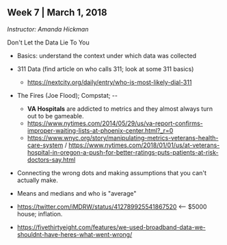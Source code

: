 ## Week 7 | March 1, 2018
*Instructor: Amanda Hickman*

Don't Let the Data Lie To You

* Basics: understand the context under which data was collected

* 311 Data (find article on who calls 311; look at some 311 basics)
  * https://nextcity.org/daily/entry/who-is-most-likely-dial-311  

* The Fires (Joe Flood); Compstat; --
  * **VA Hospitals** are addicted to metrics and they almost always turn out to be gameable.
  * https://www.nytimes.com/2014/05/29/us/va-report-confirms-improper-waiting-lists-at-phoenix-center.html?_r=0
  * https://www.wnyc.org/story/manipulating-metrics-veterans-health-care-system / https://www.nytimes.com/2018/01/01/us/at-veterans-hospital-in-oregon-a-push-for-better-ratings-puts-patients-at-risk-doctors-say.html

* Connecting the wrong dots and making assumptions that you can't actually make.

* Means and medians and who is "average"

* https://twitter.com/iMDRW/status/412789925541867520 <-- $5000 house; inflation.

* https://fivethirtyeight.com/features/we-used-broadband-data-we-shouldnt-have-heres-what-went-wrong/
